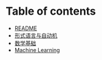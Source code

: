 # Table of contents

* [README](README.md)
* [形式语言与自动机](形式语言与自动机.md)
* [数学基础](数学基础.md)
* [Machine Learning](machine-learning.md)
